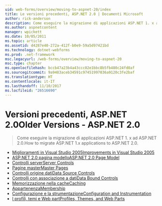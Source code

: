 ```yaml
---
uid: web-forms/overview/moving-to-aspnet-20/index
title: Le versioni precedenti, ASP.NET 2.0 | Documenti Microsoft
author: rick-anderson
description: Come eseguire la migrazione di applicazioni ASP.NET 1. x ad ASP.NET 2.0.
ms.author: aspnetcontent
manager: wpickett
ms.date: 10/05/2011
ms.topic: article
ms.assetid: d4287e40-272a-412f-b0e9-59a5d97421bd
ms.technology: dotnet-webforms
ms.prod: .net-framework
msc.legacyurl: /web-forms/overview/moving-to-aspnet-20
msc.type: chapter
ms.openlocfilehash: bccb47a23b4a43ccc02e1bbc8b5fb480c24fd0af
ms.sourcegitcommit: 9a9483aceb34591c97451997036a9120c3fe2baf
ms.translationtype: HT
ms.contentlocale: it-IT
ms.lasthandoff: 11/10/2017
ms.locfileid: "26516690"
---
```

<a name="older-versions---aspnet-20"></a><span data-ttu-id="54517-103">Versioni precedenti, ASP.NET 2.0</span><span class="sxs-lookup"><span data-stu-id="54517-103">Older Versions - ASP.NET 2.0</span></span>
====================
> <span data-ttu-id="54517-104">Come eseguire la migrazione di applicazioni ASP.NET 1. x ad ASP.NET 2.0.</span><span class="sxs-lookup"><span data-stu-id="54517-104">How to migrate ASP.NET 1.x applications to ASP.NET 2.0.</span></span>


- [<span data-ttu-id="54517-105">Miglioramenti in Visual Studio 2005</span><span class="sxs-lookup"><span data-stu-id="54517-105">Improvements in Visual Studio 2005</span></span>](improvements-in-visual-studio-2005.md)
- [<span data-ttu-id="54517-106">ASP.NET 2.0 pagina modello</span><span class="sxs-lookup"><span data-stu-id="54517-106">ASP.NET 2.0 Page Model</span></span>](the-asp-net-2-0-page-model.md)
- [<span data-ttu-id="54517-107">Controlli server</span><span class="sxs-lookup"><span data-stu-id="54517-107">Server Controls</span></span>](server-controls.md)
- [<span data-ttu-id="54517-108">Pagine master</span><span class="sxs-lookup"><span data-stu-id="54517-108">Master Pages</span></span>](master-pages.md)
- [<span data-ttu-id="54517-109">Controlli origine dati</span><span class="sxs-lookup"><span data-stu-id="54517-109">Data Source Controls</span></span>](data-source-controls.md)
- [<span data-ttu-id="54517-110">Controlli con associazione a dati</span><span class="sxs-lookup"><span data-stu-id="54517-110">Data Bound Controls</span></span>](data-bound-controls.md)
- [<span data-ttu-id="54517-111">Memorizzazione nella cache</span><span class="sxs-lookup"><span data-stu-id="54517-111">Caching</span></span>](caching.md)
- [<span data-ttu-id="54517-112">Appartenenza</span><span class="sxs-lookup"><span data-stu-id="54517-112">Membership</span></span>](membership.md)
- [<span data-ttu-id="54517-113">Configurazione e la strumentazione</span><span class="sxs-lookup"><span data-stu-id="54517-113">Configuration and Instrumentation</span></span>](configuration-and-instrumentation.md)
- [<span data-ttu-id="54517-114">I profili, temi e Web part</span><span class="sxs-lookup"><span data-stu-id="54517-114">Profiles, Themes, and Web Parts</span></span>](profiles-themes-and-web-parts.md)
